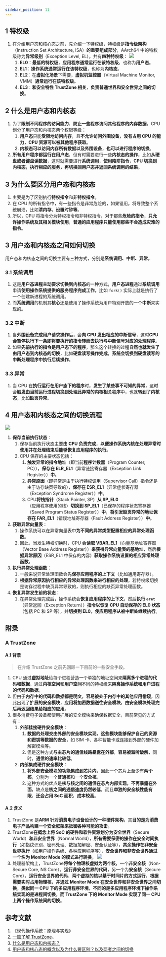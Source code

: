 ```yaml
---
sidebar_position: 11
---
```


## 1 特权级

1. 在介绍用户态和核心态之前，先介绍一下特权级，特权级是**指令级架构**（Instruction Set Architecture, ISA）**的重要组成部分**，AArch64 中的特权级称为**异常级别**（Exception Level, EL），共有**四种特权级**：
   ![](https://notebook.ricear.com/media/202207/2022-07-06_150541_847019.png)
   1. **EL0**：**最低的特权级**，**应用程序通常运行在该特权级**，也称为**用户态**。
   2. **EL1**：**操作系统通常运行在该特权级**，也称为**内核态**。
   3. **EL2**：在**虚拟化场景**下需要，**虚拟机监控器**（Virtual Machine Monitor, VMM）**通常运行在该特权级**。
   4. **EL3**：**和安全特性 TrustZone 相关**，**负责普通世界和安全世界之间的切换**。

## 2 什么是用户态和内核态

1. 为了**限制不同程序的访问能力**，**防止一些程序访问其他程序的内存数据**，CPU 划分了用户态和内核态两个权限等级：
   1. **用户态**只能**受限地访问内存**，且**不允许访问外围设备**，**没有占用 CPU 的能力**，**CPU 资源可以被其他程序获取**。
   2. **内核态可以访问内存所有数据以及外围设备**，**也可以进行程序的切换**。
2. **所有用户程序都运行在用户态**，但有时需要进行一些**内核态的操作**，比如**从硬盘或者键盘读数据**，这时就需要进行**系统调用**，**使用陷阱指令**，**CPU 切换到内核态，执行相应的服务，再切换回用户态并返回系统调用的结果**。

## 3 为什么要区分用户态和内核态

1. 主要是为了区别执行**特权指令**和**非特权指令**。
2. 在 CPU 的所有指令中，有一些指令是非常危险的，如果错用，将导致整个系统崩溃，比如**清内存、设置时钟等**。
3. 所以，CPU 将指令分为特权指令和非特权指令，对于那些**危险的指令**，**只允许操作系统及其相关模块使用**，**普通的应用程序只能使用那些不会造成灾难的指令**。

## 3 用户态和内核态之间如何切换

用户态和内核态之间的切换主要有三种方式，分别是**系统调用、中断、异常**。

### 3.1 系统调用

1. 这是**用户态进程主动要求切换到内核态**的一种方式，**用户态进程**通过**系统调用**申请**使用操作系统提供的服务程序完成工作**，比如 `fork()` 实际上就是执行了一个创建新进程的系统调用。
2. 而**系统调用**的机制其**核心**还是使用了操作系统为用户特别开放的一个**中断**来实现的。

### 3.2 中断

1. 当**外围设备完成用户请求操作**后，会**向 CPU 发出相应的中断信号**，这时**CPU 会暂停执行下一条即将要执行的指令转而去执行与中断信号对应的处理程序**。
2. 如果**先前执行的指令是用户态下的程序**，那么这个转换的过程**自然也就发生了由用户态到内核态的切换**，比如**硬盘读写操作完成**，**系统会切换到硬盘读写的中断处理程序中执行后续操作**。

### 3.3 异常

1. 当 CPU 在**执行运行在用户态下的程序**时，**发生了某些事不可知的异常**，这时会**触发由当前运行进程切换到处理此异常的内核相关程序**中，也就**转到了内核态**，比如**缺页异常**。

## 4 用户态和内核态之间的切换流程

![](https://notebook.ricear.com/media/202207/2022-07-06_162103_019791.png)

1. **保存当前执行状态**：
   1. 保存当前执行状态主要**由 CPU 负责完成**，**以便操作系统内核在处理异常时使用并在处理结束后能够恢复应用程序的执行**。
   2. CPU 保存的主要状态包括：
      1. **触发异常的指令地址**（即当前**程序计数器**（Program Counter, PC）），**保存在 ELR_EL1**（异常链接寄存器（Exception Link Register））**中**。
      2. **异常原因**（即异常是由于执行特权调用（Supervisor Call）指令还是由于访存缺页导致的），**保存在 ESR_EL1**（异常症状寄存器（Exception Syndrome Register））**中**。
      3. CPU**将栈指针**（Stack Pointer, SP）**从 SP_EL0**（应用程序使用的栈）**切换到 SP_EL1**（已保存的程序状态寄存器（Saved Program Status Register））**中**，**将引发缺页异常的地址保存在 FAR_EL1**（错误地址寄存器（Fault Address Register））**中**。
2. **获取异常向量表**：
   1. 操作系统可以在异常向量表中**为不同的异常类型配置相应的异常处理函数**。
   2. 因此，当发生特权切换时，CPU 会**读取 VBAR_EL1**（向量基地址寄存器（Vector Base Address Register））**来获得异常向量表的基地址**，然后**根据异常原因**（ESR_EL1 中保存的内容）**获取操作系统设置的相应异常处理函数**，
3. **执行异常处理函数**：
   1. 一般来说异常处理函数会先**保存应用程序的上下文**（比如通用寄存器）。
   2. **根据异常原因执行相应的异常处理函数来进行相应的处理**，若特权级切换是访存过程中缺页异常导致的，则执行相应的缺页异常处理函数。
4. **恢复异常发生前的状态**：
   1. 在异常处理完成后，操作系统会**恢复应用程序的上下文**，然后**执行 `eret`**（异常返回（Exception Return））**指令以恢复 CPU 自动保存的 EL0 状态**（包括 PC 和 SP 等），并**切换到 EL0**，**使应用程序从被中断处继续执行**。

## 附录

### A TrustZone

#### A.1 背景

> 在介绍 TrustZone 之前先回顾一下目前的一些安全手段。

1. CPU 通过**虚拟地址**给每个进程营造一个单独的地址空间来**隔离多个进程的代码和数据**，通过**内核空间**和**用户空间**不同的特权级来**隔离操作系统和用户进程的代码和数据**。
2. 但由于**内存中的代码和数据都是明文**，**容易被处于内存中的其他应用偷窥**，因此出现了**扩展的安全模块**，**应用将加密数据送往安全模块**，**由安全模块处理完后再返回结果给相应的应用**。
3. 很多消费电子设备都使用扩展的安全模块来确保数据安全，目前常见的方式有：
   1. **外部挂接硬件安全模块**：
      1. **数据的处理交由外部的安全模块实现**，**这些模块能够保护自己的资源和密钥等数据的安全**，如 SIM 卡、各种智能卡或连接到外部的硬件加解密模块等。
      2. 但是这种方式**与主芯片的通信线路暴露在外部**，**容易被监听破解**，同时，**通信的速率比较低**。
   2. **内部集成硬件安全模块**：
      1. **将外部安全模块的功能集成到芯片内**，因此一个芯片上至少有**两个核**，分别为一个**普通核**和一个**安全核**。
      2. 这种方式的优点是**核与核之间的通信在芯片内部实现**，**不再暴露在外面**，缺点是**核之间的通信速度仍然较低**，而且**单独的安全核性能有限**，**还会占用 SoC 面积**，**成本较高**。

#### A.2 含义

1. TrustZone 是**ARM 针对消费电子设备设计的一种硬件架构**，其**目的是为消费电子产品构建一个安全框架来抵御各种可能的攻击**。
2. TrustZone**在概念上将 SoC 的硬件和软件资源划分为安全世界**（Secure World）**和非安全世界**（Normal World），**所有需要保密的操作在安全时间执行**（如指纹识别、密码处理、数据加解密、安全认证等），**其余操作在非安全世界执行**（如用户操作系统、各种应用程序等），**安全世界和非安全世界通过一个名为 Monitor Mode 的模式进行转换**。
   ![](https://notebook.ricear.com/media/202207/2022-07-06_155752_164663.png)
3. 处理器架构上，TrustZone**将每个物理核虚拟为两个核**，一个**非安全核**（Non-Secure Core, NS Core），**运行非安全世界的代码**，另一个为**安全核**（Secure Core），**运行安全世界的代码**，**两个虚拟的核以基于时间片的方式运行**，**根据需要实时占用物理核**，**并通过 Monitor Mode 在安全世界和非安全世界之间切换**，**类似同一 CPU 下的多应用程序环境**，**不同的是多应用程序环境下操作系统实现的是进程间切换**，**而 TrustZone 下的 Monitor Mode 实现了同一 CPU 上两个操作系统间的切换**。

## 参考文献

1. 《现代操作系统：原理与实现》
2. [一篇了解 TrustZone](https://blog.csdn.net/guyongqiangx/article/details/78020257)。
3. [什么是用户态和内核态？](https://github.com/wolverinn/Waking-Up/blob/master/Operating%20Systems.md#%E4%BB%80%E4%B9%88%E6%98%AF%E7%94%A8%E6%88%B7%E6%80%81%E5%92%8C%E5%86%85%E6%A0%B8%E6%80%81)
4. [用户态和核心态的概念以及为什么要区别？以及两者之间的切换](https://www.codenong.com/cs105695961)
